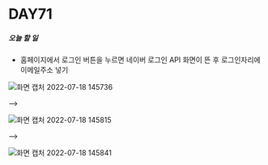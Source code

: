 # DAY71

##### 오늘 할 일
* 홈페이지에서 로그인 버튼을 누르면 네이버 로그인 API 화면이 뜬 후 로그인자리에 이메일주소 넣기

![화면 캡처 2022-07-18 145736](https://user-images.githubusercontent.com/103159709/179452649-b173de1b-153f-46b9-a92b-225d21dc86ae.png)

-->

![화면 캡처 2022-07-18 145815](https://user-images.githubusercontent.com/103159709/179452688-2ec0e2cb-8215-47fe-b978-c0c1398a360e.png)

-->

![화면 캡처 2022-07-18 145841](https://user-images.githubusercontent.com/103159709/179452738-37ce50ea-09dd-4328-bedf-3766120c281c.png)

